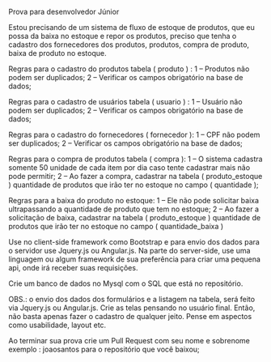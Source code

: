 Prova para desenvolvedor Júnior

Estou precisando de um sistema de fluxo de estoque de produtos, que eu possa da baixa no estoque e repor os produtos, preciso que tenha o cadastro dos fornecedores dos produtos, produtos, compra de produto, baixa de produto no estoque.

Regras para o cadastro do produtos tabela ( produto ) :
 	1 – Produtos não podem ser duplicados;
	2 – Verificar os campos obrigatório na base de dados;

Regras para o cadastro de usuários tabela ( usuario ) :
 	1 – Usuário não podem ser duplicados;
	2 – Verificar os campos obrigatório na base de dados;

 Regras para o cadastro do fornecedores ( fornecedor ):
	1 – CPF  não podem ser duplicados;
	2 – Verificar os campos obrigatório na base de dados;

 Regras para o compra de produtos  tabela ( compra ): 
	1 – O sistema cadastra somente 50 unidade de cada item por dia caso tente cadastrar mais não pode permitir;
           2 – Ao fazer a compra, cadastrar na tabela ( produto_estoque ) quantidade de produtos que irão ter no estoque no campo ( quantidade );

 Regras para a baixa do produto no estoque:
	1 – Ele não pode solicitar baixa ultrapassando a quantidade de produto que tem no estoque;
	2 – Ao fazer a solicitação de baixa, cadastrar na tabela ( produto_estoque ) quantidade de produtos que irão ter no estoque no campo ( quantidade_baixa )


Use no client-side framework como Bootstrap e para envio dos dados para o servidor use Jquery.js ou Angular.js. Na parte do server-side, use uma linguagem ou algum framework de sua preferência para criar uma pequena api, onde irá receber suas requisições.

Crie um banco de dados no Mysql com o SQL que está no repositório.

 OBS.: o envio dos dados dos formulários e a listagem na tabela, será feito via Jquery.js ou Angular.js. Crie as telas pensando no usuário final. Então, não basta apenas fazer o cadastro de qualquer jeito. Pense em aspectos como usabilidade, layout etc.


Ao terminar sua prova crie um Pull Request com seu nome e sobrenome exemplo : joaosantos para o repositório que você baixou;
